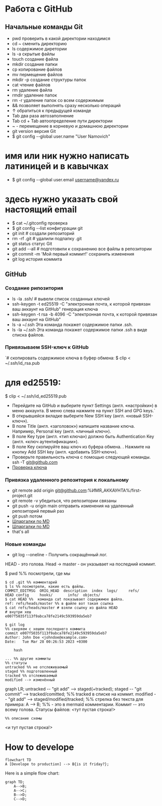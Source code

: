 # Работа с GitHub

## Начальные команды Git
- pwd проверить в какой директории находимся
- cd ~ сменить директорию
- ls содержимое диретории
- ls -a скрытые файлы
- touch создание файла
- mkdir создание папки
- cp копирование файлов
- mv пермещение файлов
- mkdir -p создание структуры папок
- cat чтение файлов
- rm удаление файла
- rmdir удаление папок
- rm -r удаление папок со всем содержимым
- && позволяет выполнять сразу несколько операций
- ↑ обратиться к предыдущей команде
- Tab два раза автозаполнение
- Tab cd + Tab автоопределение пути директории
- ~ - перемещение в корневую и домашнюю директории
- git version версия Git
- $ git config --global user.name "User Namovich" 
# имя или ник нужно написать латиницей и в кавычках
- $ git config --global user.email username@yandex.ru
# здесь нужно указать свой настоящий email 
- $ cat ~/.gitconfig проверка
- $ git config --list конфигурации git
- git init # создали репозиторий 
- rm -rf .git # удалили подпапку .git   
- git status статус Git
- git add --all # подготовили к сохранению все файлы в репозитории
- git commit -m 'Мой первый коммит!' сохранить изменения
- git log история коммита

## GitHub
### Создание рипозитория
- ls -la .ssh/ # вывели список созданных ключей 
- ssh-keygen -t ed25519 -C "электронная почта, к которой привязан ваш аккаунт на GitHub" генерация ключа
- ssh-keygen -t rsa -b 4096 -C "электронная почта, к которой привязан ваш аккаунт на GitHub" 
- ls -a ~/.ssh Эта команда покажет содержимое папки .ssh.
- ls -la ~/.ssh Эта команда покажет содержимое папки .ssh в виде списка файлов.

### Привязываем SSH-ключ к GitHub

`# скопировать содержимое ключа в буфер обмена:
$ clip < ~/.ssh/id_rsa.pub
# для ed25519:
$ clip < ~/.ssh/id_ed25519.pub

- Перейдите на GitHub и выберите пункт Settings (англ. «настройки») в меню аккаунта. В меню слева нажмите на пункт SSH and GPG keys.`
- В открывшейся вкладке выберите New SSH key (англ. «новый SSH-ключ»).
- В поле Title (англ. «заголовок») напишите название ключа. Например, Personal key (англ. «личный ключ»).
- В поле Key type (англ. «тип ключа») должно быть Authentication Key (англ. «ключ аутентификации»).
- В поле Key скопируйте ваш ключ из буфера обмена.
. Нажмите на кнопку Add SSH key (англ. «добавить SSH-ключ»).
- Проверьте правильность ключа с помощью следующей команды.
  ssh -T git@github.com 
- [Проверка ключа](https://docs.github.com/en/authentication/keeping-your-account-and-data-secure/githubs-ssh-key-fingerprints)

### Привязка удаленного репозитория к локальному

- git remote add origin git@github.com:%ИМЯ_АККАУНТА%/first-project.git 
- git remote -v убедиться, что репозитории связаны
- git push -u origin main отправить изменения на удаленный репозиторий первый раз
- git push потом
- [Шпаргалки по MD](https://gist.github.com/fomvasss/8dd8cd7f88c67a4e3727f9d39224a84c)
- [Шпаргалки по MD](https://gist.github.com/fomvasss/8dd8cd7f88c67a4e3727f9d39224a84c)
- that's all

### Новые команды 

- git log --oneline - Получить сокращённый лог.

HEAD - это голова. Head -> master - он указывает на последний коммит.

$ pwd %% посмотрели, где мы
```mermaid
$ cd .git %% комментарий
$ ls %% посмотрели, какие есть файлы.
COMMIT_EDITMSG  ORIG_HEAD  description  index  logs/     refs/
HEAD config     hooks/       info/  objects/
$ cat HEAD %%  команда cat показывает содержимое файла.
ref: refs/heads/master %% в файле вот такая ссылка
$ cat refs/heads/master # взяли ссылку из файла HEAD
# внутри хеш
e007f5035f113f9abca78fe2149c593959da5eb7

$ git log 
%% сверяем с хешем последнего коммита
commit e007f5035f113f9abca78fe2149c593959da5eb7
Author: John Doe <johndoe@example.com>
Date:   Tue Mar 28 00:26:53 2023 +0300

    hash

... %% другие коммиты
%% статусы 
untracked %% не отслеживаемый
staged %% подготовленный
tracked %% отслеживаемый
modified --> изменённый
```

graph LR;
  untracked -- "git add" --> staged(+tracked);
  staged    -- "git commit"     --> tracked/comitted; %% tracked в списке на коммит.
  modified  -- "git add"     --> staged/modified/tracked;
%% стрелка без текста для примера: 
  A --> B;
%% - это в mermaid комментарии.
Коммит -- это всему голова.
Статусы файлов:
<тут пустая строка!>

```mermaid
%% описание схемы
```
<и тут пустая строка!>

# How to develope

```mermaid
flowchart TD
A [Develope to production] --> B{is it friday?};
```
Here is a simple flow chart:

```mermaid
graph TD;
    A-->B;
    A-->C;
    B-->D;
    C-->D;
```
